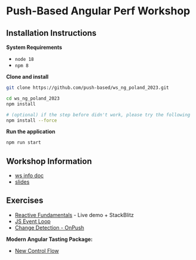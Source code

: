# Push-Based Angular Perf Workshop

## Installation Instructions

**System Requirements**

* `node 18`
* `npm 8`

**Clone and install**

```bash
git clone https://github.com/push-based/ws_ng_poland_2023.git

cd ws_ng_poland_2023
npm install

# (optional) if the step before didn't work, please try the following
npm install --force
```

**Run the application**

```bash
npm run start
```

## Workshop Information

* [ws info doc](https://docs.google.com/document/d/1eAERmM-CCc79OJo4aTHbfCxtGM8xJlR03BbCZWQhSyk/edit)
* [slides](https://drive.google.com/drive/folders/1pTwmtf511qTOshbgVqpnOuaoadnhqI8b?usp=sharing)

## Exercises

* [Reactive Fundamentals]() - Live demo + StackBlitz
* [JS Event Loop](./exercises/event-loop.md)
* [Change Detection - OnPush](./exercises/change-detection%20-%20OnPush.md)

**Modern Angular Tasting Package:**  
* [New Control Flow](exercises%2Fnew-control-flow.md)
